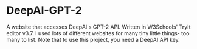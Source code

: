 # DeepAI-GPT-2
A website that accesses DeepAI's GPT-2 API. Written in W3Schools' TryIt editor v3.7.
I used lots of different websites for many tiny little things- too many to list. Note that to use this project, you need a DeepAI API key.
